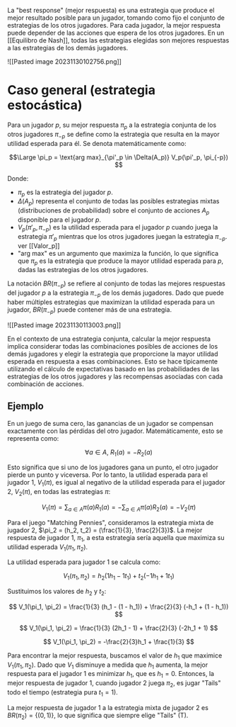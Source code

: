 La "best response" (mejor respuesta) es una estrategia que produce el mejor resultado posible para un jugador, tomando como fijo el conjunto de estrategias de los otros jugadores. Para cada jugador, la mejor respuesta puede depender de las acciones que espera de los otros jugadores. En un [[Equilibro de Nash]], todas las estrategias elegidas son mejores respuestas a las estrategias de los demás jugadores.

![[Pasted image 20231130102756.png]]

# Caso general (estrategia estocástica)

Para un jugador $p$, su mejor respuesta $\pi_p$ a la estrategia conjunta de los otros jugadores $\pi_{-p}$ se define como la estrategia que resulta en la mayor utilidad esperada para él. Se denota matemáticamente como:

$$\Large
\pi_p = \text{arg max}_{\pi'_p \in \Delta(A_p)} V_p(\pi'_p, \pi_{-p})
$$

Donde:

- $\pi_p$ es la estrategia del jugador $p$.
- $\Delta(A_p)$ representa el conjunto de todas las posibles estrategias mixtas (distribuciones de probabilidad) sobre el conjunto de acciones $A_p$ disponible para el jugador $p$.
- $V_p(\pi'_p, \pi_{-p})$ es la utilidad esperada para el jugador $p$ cuando juega la estrategia $\pi'_p$ mientras que los otros jugadores juegan la estrategia $\pi_{-p}$. ver [[Valor_p]]
- "arg max" es un argumento que maximiza la función, lo que significa que $\pi_p$ es la estrategia que produce la mayor utilidad esperada para $p$, dadas las estrategias de los otros jugadores.

La notación $BR(\pi_{-p})$ se refiere al conjunto de todas las mejores respuestas del jugador $p$ a la estrategia $\pi_{-p}$ de los demás jugadores. Dado que puede haber múltiples estrategias que maximizan la utilidad esperada para un jugador, $BR(\pi_{-p})$ puede contener más de una estrategia.

![[Pasted image 20231130113003.png]]

En el contexto de una estrategia conjunta, calcular la mejor respuesta implica considerar todas las combinaciones posibles de acciones de los demás jugadores y elegir la estrategia que proporcione la mayor utilidad esperada en respuesta a esas combinaciones. Esto se hace típicamente utilizando el cálculo de expectativas basado en las probabilidades de las estrategias de los otros jugadores y las recompensas asociadas con cada combinación de acciones.

## Ejemplo

En un juego de suma cero, las ganancias de un jugador se compensan exactamente con las pérdidas del otro jugador. Matemáticamente, esto se representa como:

$$
\forall a \in A, \ R_1(a) = -R_2(a)
$$

Esto significa que si uno de los jugadores gana un punto, el otro jugador pierde un punto y viceversa. Por lo tanto, la utilidad esperada para el jugador 1, $V_1(\pi)$, es igual al negativo de la utilidad esperada para el jugador 2, $V_2(\pi)$, en todas las estrategias $\pi$:

$$
V_1(\pi) = \sum_{a \in A} \pi(a) R_1(a) = - \sum_{a \in A} \pi(a) R_2(a) = -V_2(\pi)
$$

Para el juego "Matching Pennies", consideramos la estrategia mixta de jugador 2, $\pi_2 = (h_2, t_2) = (\frac{1}{3}, \frac{2}{3})$. La mejor respuesta de jugador 1, $\pi_1$, a esta estrategia sería aquella que maximiza su utilidad esperada $V_1(\pi_1, \pi_2)$.

La utilidad esperada para jugador 1 se calcula como:

$$
V_1(\pi_1, \pi_2) = h_2 (1h_1 - 1t_1) + t_2 (-1h_1 + 1t_1)
$$

Sustituimos los valores de $h_2$ y $t_2$:

$$
V_1(\pi_1, \pi_2) = \frac{1}{3} (h_1 - (1 - h_1)) + \frac{2}{3} (-h_1 + (1 - h_1))
$$

$$
V_1(\pi_1, \pi_2) = \frac{1}{3} (2h_1 - 1) + \frac{2}{3} (-2h_1 + 1)
$$

$$
V_1(\pi_1, \pi_2) = -\frac{2}{3}h_1 + \frac{1}{3}
$$

Para encontrar la mejor respuesta, buscamos el valor de $h_1$ que maximice $V_1(\pi_1, \pi_2)$. Dado que $V_1$ disminuye a medida que $h_1$ aumenta, la mejor respuesta para el jugador 1 es minimizar $h_1$, que es $h_1 = 0$. Entonces, la mejor respuesta de jugador 1, cuando jugador 2 juega $\pi_2$, es jugar "Tails" todo el tiempo (estrategia pura $t_1 = 1$).

La mejor respuesta de jugador 1 a la estrategia mixta de jugador 2 es $BR(\pi_2) = \{(0, 1)\}$, lo que significa que siempre elige "Tails" (T).


